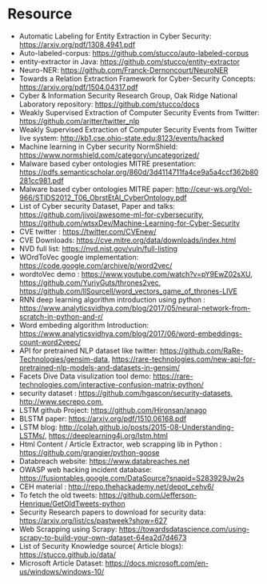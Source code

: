 
# Resource
* Automatic Labeling for Entity Extraction in Cyber Security: https://arxiv.org/pdf/1308.4941.pdf
* Auto-labeled-corpus: https://github.com/stucco/auto-labeled-corpus
* entity-extractor in Java: https://github.com/stucco/entity-extractor
* Neuro-NER: https://github.com/Franck-Dernoncourt/NeuroNER
* Towards a Relation Extraction Framework for Cyber-Security Concepts: https://arxiv.org/pdf/1504.04317.pdf
* Cyber & Information Security Research Group, Oak Ridge National Laboratory repository: https://github.com/stucco/docs
* Weakly Supervised Extraction of Computer Security Events from Twitter: https://github.com/aritter/twitter_nlp
* Weakly Supervised Extraction of Computer Security Events from Twitter live system: http://kb1.cse.ohio-state.edu:8123/events/hacked
* Machine learning in Cyber security NormShield: https://www.normshield.com/category/uncategorized/
* Malware based cyber ontologies MITRE presentation: https://pdfs.semanticscholar.org/860d/3d4114711fa4ce9a5a4ccf362b80281cc981.pdf
* Malware based cyber ontologies MITRE paper: http://ceur-ws.org/Vol-966/STIDS2012_T06_ObrstEtAl_CyberOntology.pdf
* List of Cyber security Dataset, Paper and talks: https://github.com/jivoi/awesome-ml-for-cybersecurity, https://github.com/wtsxDev/Machine-Learning-for-Cyber-Security
* CVE twitter : https://twitter.com/CVEnew/
* CVE Downloads: https://cve.mitre.org/data/downloads/index.html
* NVD full list: https://nvd.nist.gov/vuln/full-listing
* WOrdToVec google implementation: https://code.google.com/archive/p/word2vec/
* wordtoVec demo : https://www.youtube.com/watch?v=pY9EwZ02sXU, https://github.com/YuriyGuts/thrones2vec, https://github.com/llSourcell/word_vectors_game_of_thrones-LIVE
* RNN deep learning algorithm introduction using python : https://www.analyticsvidhya.com/blog/2017/05/neural-network-from-scratch-in-python-and-r/
* Word embeding algorithm Introduction: https://www.analyticsvidhya.com/blog/2017/06/word-embeddings-count-word2veec/
* API for pretrained NLP dataset like twitter: https://github.com/RaRe-Technologies/gensim-data, https://rare-technologies.com/new-api-for-pretrained-nlp-models-and-datasets-in-gensim/
* Facets Dive Data visulization tool demo: https://rare-technologies.com/interactive-confusion-matrix-python/
* security dataset : https://github.com/hgascon/security-datasets, http://www.secrepo.com, 
* LSTM github Project: https://github.com/Hironsan/anago
* BLSTM paper: https://arxiv.org/pdf/1510.06168.pdf
* LSTM blog: http://colah.github.io/posts/2015-08-Understanding-LSTMs/, https://deeplearning4j.org/lstm.html
* Html Content / Article Extractor, web scrapping lib in Python : https://github.com/grangier/python-goose
* Databreach website: https://www.databreaches.net
* OWASP web hacking incident database: https://fusiontables.google.com/DataSource?snapid=S283929Jw2s
* CEH material : http://repo.thehackademy.net/depot_cehv6/
* To fetch the old tweets: https://github.com/Jefferson-Henrique/GetOldTweets-python
* Security Research papers to download for security data: https://arxiv.org/list/cs/pastweek?show=627
* Web Scrapping using Scrapy: https://towardsdatascience.com/using-scrapy-to-build-your-own-dataset-64ea2d7d4673
* List of Security Knowledge source( Article blogs): https://stucco.github.io/data/
* Microsoft Article Dataset: https://docs.microsoft.com/en-us/windows/windows-10/
